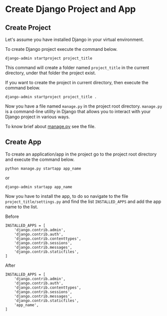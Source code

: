 # Create Django Project and App

## Create Project
Let's assume you have installed Django in your virtual environment.

To create Django project execute the command below.
```
django-admin startproject project_title
```
This command will create a folder named `project_title` in the current directory, under that folder the project exist.

If you want to create the project in current directory, then execute the command below.
```
django-admin startproject project_title .
```

Now you have a file named `manage.py` in the project root directory. `manage.py` is a command-line utility in Django that allows you to interact with your Django project in various ways.

To know brief about [manage.py](./manage.py.md) see the file.

## Create App
To create an application/app in the project go to the project root directory and execute the command below.
```
python manage.py startapp app_name
```
or
```
django-admin startapp app_name
```

Now you have to install the app, to do so navigate to the file `project_title/settings.py` and find the list `INSTALLED_APPS` and add the app name to the list.

Before
```
INSTALLED_APPS = [
    'django.contrib.admin',
    'django.contrib.auth',
    'django.contrib.contenttypes',
    'django.contrib.sessions',
    'django.contrib.messages',
    'django.contrib.staticfiles',
]
```
After
```
INSTALLED_APPS = [
    'django.contrib.admin',
    'django.contrib.auth',
    'django.contrib.contenttypes',
    'django.contrib.sessions',
    'django.contrib.messages',
    'django.contrib.staticfiles',
    'app_name',
]
```